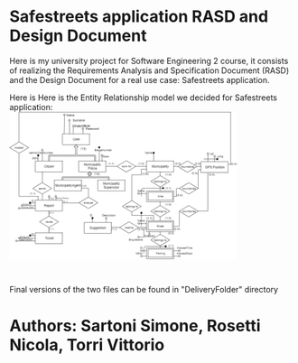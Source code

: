 # Safestreets application RASD and Design Document <br />

Here is my university project for Software Engineering 2 course, it consists of realizing the Requirements Analysis and Specification Document (RASD) and the Design Document for a real use case: Safestreets application. <br />

Here is 
Here is the Entity Relationship model we decided for Safestreets application: <br />
<img src=https://github.com/SimoneSartoni/SoftwareEngineering2/blob/master/DD/img/ER.png width="80%" align="center"></p> <br />



Final versions of the two files can be found in "DeliveryFolder" directory <br />

# Authors: Sartoni Simone, Rosetti Nicola, Torri Vittorio
